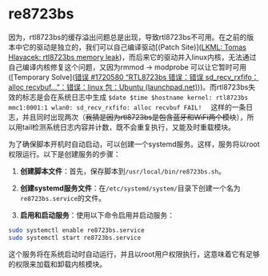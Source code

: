 # re8723bs
因为，rtl8723bs的缓存溢出问题总是出现，导致rtl8723bs不可用。在之前的版本中它的驱动是独立的，我们可以自己编译驱动[(Patch Site)]([LKML: Tomas Hlavacek: rtl8723bs memory leak](https://lkml.org/lkml/2017/6/12/504))，而后来它的驱动并入linux内核，无法通过自己编译内核修复这个问题，又因为rmmod -> modprobe 可以让它暂时可用([Temporary Solve]([错误 #1720580 “RTL8723bs 错误：错误 sd_recv_rxfifo：alloc recvbuf...”：错误：linux 包：Ubuntu (launchpad.net)](https://bugs.launchpad.net/ubuntu/+source/linux/+bug/1720580)))。而rtl8723bs失效的标志是会在系统日志中生成
``$date $time $hostname kernel: rtl8723bs mmc1:0001:1 wlan0: sd_recv_rxfifo: alloc recvbuf FAIL!  ``
这样的一条日志，并且同时出现两次（~~我猜是因为rtl8723bs是包含蓝牙和WiFi两个模块~~），所以用tail检测系统日志内容并计数，既不会重复执行，又能及时重载模块。

为了确保脚本开机时自动启动，可以创建一个systemd服务。这样，服务将以root权限运行。以下是创建服务的步骤：

1. **创建脚本文件**：首先，保存脚本到`/usr/local/bin/re8723bs.sh`。

2. **创建systemd服务文件**：在`/etc/systemd/system/`目录下创建一个名为`re8723bs.service`的文件。

3. **启用和启动服务**：使用以下命令启用并启动服务：

```bash
sudo systemctl enable re8723bs.service
sudo systemctl start re8723bs.service
```

这个服务将在系统启动时自动运行，并且以root用户权限执行，这意味着它有足够的权限来加载和卸载内核模块。
